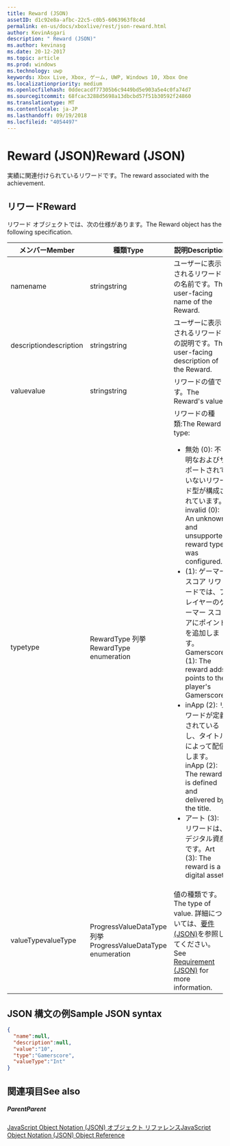 ```yaml
---
title: Reward (JSON)
assetID: d1c92e8a-afbc-22c5-c0b5-6063963f8c4d
permalink: en-us/docs/xboxlive/rest/json-reward.html
author: KevinAsgari
description: " Reward (JSON)"
ms.author: kevinasg
ms.date: 20-12-2017
ms.topic: article
ms.prod: windows
ms.technology: uwp
keywords: Xbox Live, Xbox, ゲーム, UWP, Windows 10, Xbox One
ms.localizationpriority: medium
ms.openlocfilehash: 0ddecacdf77305b6c9449bd5e903a5e4c0fa74d7
ms.sourcegitcommit: 68fcac3288d5698a13dbcbd57f51b30592f24860
ms.translationtype: MT
ms.contentlocale: ja-JP
ms.lasthandoff: 09/19/2018
ms.locfileid: "4054497"
---
```

# <a name="reward-json"></a><span data-ttu-id="dd4da-104">Reward (JSON)</span><span class="sxs-lookup"><span data-stu-id="dd4da-104">Reward (JSON)</span></span>
<span data-ttu-id="dd4da-105">実績に関連付けられているリワードです。</span><span class="sxs-lookup"><span data-stu-id="dd4da-105">The reward associated with the achievement.</span></span>
<a id="ID4EN"></a>


## <a name="reward"></a><span data-ttu-id="dd4da-106">リワード</span><span class="sxs-lookup"><span data-stu-id="dd4da-106">Reward</span></span>

<span data-ttu-id="dd4da-107">リワード オブジェクトでは、次の仕様があります。</span><span class="sxs-lookup"><span data-stu-id="dd4da-107">The Reward object has the following specification.</span></span>

| <span data-ttu-id="dd4da-108">メンバー</span><span class="sxs-lookup"><span data-stu-id="dd4da-108">Member</span></span>| <span data-ttu-id="dd4da-109">種類</span><span class="sxs-lookup"><span data-stu-id="dd4da-109">Type</span></span>| <span data-ttu-id="dd4da-110">説明</span><span class="sxs-lookup"><span data-stu-id="dd4da-110">Description</span></span>|
| --- | --- | --- |
| <span data-ttu-id="dd4da-111">name</span><span class="sxs-lookup"><span data-stu-id="dd4da-111">name</span></span>| <span data-ttu-id="dd4da-112">string</span><span class="sxs-lookup"><span data-stu-id="dd4da-112">string</span></span>| <span data-ttu-id="dd4da-113">ユーザーに表示されるリワードの名前です。</span><span class="sxs-lookup"><span data-stu-id="dd4da-113">The user-facing name of the Reward.</span></span>|
| <span data-ttu-id="dd4da-114">description</span><span class="sxs-lookup"><span data-stu-id="dd4da-114">description</span></span>| <span data-ttu-id="dd4da-115">string</span><span class="sxs-lookup"><span data-stu-id="dd4da-115">string</span></span>| <span data-ttu-id="dd4da-116">ユーザーに表示されるリワードの説明です。</span><span class="sxs-lookup"><span data-stu-id="dd4da-116">The user-facing description of the Reward.</span></span>|
| <span data-ttu-id="dd4da-117">value</span><span class="sxs-lookup"><span data-stu-id="dd4da-117">value</span></span>| <span data-ttu-id="dd4da-118">string</span><span class="sxs-lookup"><span data-stu-id="dd4da-118">string</span></span>| <span data-ttu-id="dd4da-119">リワードの値です。</span><span class="sxs-lookup"><span data-stu-id="dd4da-119">The Reward's value.</span></span>|
| <span data-ttu-id="dd4da-120">type</span><span class="sxs-lookup"><span data-stu-id="dd4da-120">type</span></span>| <span data-ttu-id="dd4da-121">RewardType 列挙</span><span class="sxs-lookup"><span data-stu-id="dd4da-121">RewardType enumeration</span></span>| <span data-ttu-id="dd4da-122">リワードの種類:</span><span class="sxs-lookup"><span data-stu-id="dd4da-122">The Reward type:</span></span> <ul><li><span data-ttu-id="dd4da-123">無効 (0): 不明なおよびサポートされていないリワード型が構成されています。</span><span class="sxs-lookup"><span data-stu-id="dd4da-123">invalid (0): An unknown and unsupported reward type was configured.</span></span></li><li><span data-ttu-id="dd4da-124">(1): ゲーマー スコア リワードでは、プレイヤーのゲーマー スコアにポイントを追加します。</span><span class="sxs-lookup"><span data-stu-id="dd4da-124">Gamerscore (1): The reward adds points to the player's Gamerscore.</span></span></li><li><span data-ttu-id="dd4da-125">inApp (2): リワードが定義されているし、タイトルによって配信します。</span><span class="sxs-lookup"><span data-stu-id="dd4da-125">inApp (2): The reward is defined and delivered by the title.</span></span></li><li><span data-ttu-id="dd4da-126">アート (3): リワードは、デジタル資産です。</span><span class="sxs-lookup"><span data-stu-id="dd4da-126">Art (3): The reward is a digital asset.</span></span></li></ul> | 
| <span data-ttu-id="dd4da-127">valueType</span><span class="sxs-lookup"><span data-stu-id="dd4da-127">valueType</span></span>| <span data-ttu-id="dd4da-128">ProgressValueDataType 列挙</span><span class="sxs-lookup"><span data-stu-id="dd4da-128">ProgressValueDataType enumeration</span></span>| <span data-ttu-id="dd4da-129">値の種類です。</span><span class="sxs-lookup"><span data-stu-id="dd4da-129">The type of value.</span></span> <span data-ttu-id="dd4da-130">詳細については、[要件 (JSON)](json-requirement.md)を参照してください。</span><span class="sxs-lookup"><span data-stu-id="dd4da-130">See [Requirement (JSON)](json-requirement.md) for more information.</span></span>|

<a id="ID4EBD"></a>


## <a name="sample-json-syntax"></a><span data-ttu-id="dd4da-131">JSON 構文の例</span><span class="sxs-lookup"><span data-stu-id="dd4da-131">Sample JSON syntax</span></span>


```json
{
  "name":null,
  "description":null,
  "value":"10",
  "type":"Gamerscore",
  "valueType":"Int"
}

```


<a id="ID4EKD"></a>


## <a name="see-also"></a><span data-ttu-id="dd4da-132">関連項目</span><span class="sxs-lookup"><span data-stu-id="dd4da-132">See also</span></span>

<a id="ID4EMD"></a>


##### <a name="parent"></a><span data-ttu-id="dd4da-133">Parent</span><span class="sxs-lookup"><span data-stu-id="dd4da-133">Parent</span></span>

[<span data-ttu-id="dd4da-134">JavaScript Object Notation (JSON) オブジェクト リファレンス</span><span class="sxs-lookup"><span data-stu-id="dd4da-134">JavaScript Object Notation (JSON) Object Reference</span></span>](atoc-xboxlivews-reference-json.md)
